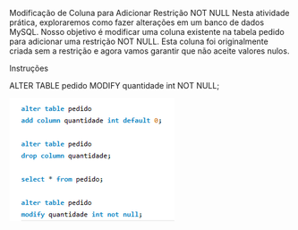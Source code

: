 Modificação de Coluna para Adicionar Restrição NOT NULL
Nesta atividade prática, exploraremos como fazer alterações em um banco de dados MySQL. Nosso objetivo é modificar uma coluna existente na tabela pedido para adicionar uma restrição NOT NULL. Esta coluna foi originalmente criada sem a restrição e agora vamos garantir que não aceite valores nulos.

Instruções

ALTER TABLE pedido
MODIFY quantidade int NOT NULL;

![Alt text](Modify_Cliente.png)